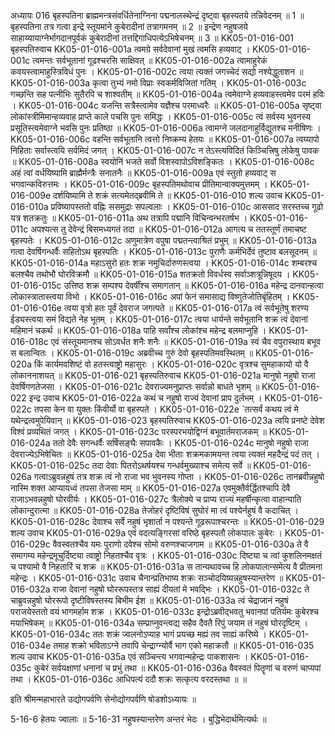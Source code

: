 अध्यायः 016
बृहस्पतिना ब्राह्ममन्त्रसंवर्धितेनाग्निना पद्मनालस्थेन्द्रं दृष्ट्वा बृहस्पतये तन्निवेदनम् ॥ 1 ॥ बृहस्पतिना तत्र गत्वा इन्द्रे स्तूयमाने कुबेरादीनां तत्रागमनम् ॥ 2 ॥ इन्द्रेण नहुषजये साहाय्यायाग्नेर्भागदानपूर्वकं कुबेरादीनां तत्तद्दिगाधिपत्येऽभिषेचनम् ॥ 3 ॥
KK05-01-016-001	बृहस्पतिरुवाच 
KK05-01-016-001a	त्वमग्रे सर्वदेवानां मुखं त्वमसि हव्यवाट् ।
KK05-01-016-001c	त्वमन्तः सर्वभूतानां गूढश्चरसि साक्षिवत् ॥
KK05-01-016-002a	त्वामाहुरेकं कवयस्त्वामाहुस्त्रिविधं पुनः ।
KK05-01-016-002c	त्वया त्यक्तं जगच्चेदं सद्यो नश्येद्धुताशन ॥
KK05-01-016-003a	कृत्वा तुभ्यं नमो विप्राः स्वकर्मविजितां गतिम् ।
KK05-01-016-003c	गच्छन्ति सह पत्नीभिः सुतैरपि च शाश्वतीम् ॥
KK05-01-016-004a	त्वमेवाग्ने हव्यवाहस्त्वमेव परमं हविः ।
KK05-01-016-004c	यजन्ति सत्रैस्त्वामेव यज्ञैश्च परमाध्वरैः ॥
KK05-01-016-005a	सृष्ट्वा लोकांस्त्रीमिमान्हव्यवाह प्राप्ते काले पचसि पुनः समिद्धः ।
KK05-01-016-005c	त्वं सर्वस्य भुवनस्य प्रसूतिस्त्वमेवाग्ने भवसि पुनः प्रतिष्ठा ॥
KK05-01-016-006a	त्वामग्ने जलदानाहुर्विद्युतश्च मनीषिणः ।
KK05-01-016-006c	वहन्ति सर्वभूतानि त्वत्तो निष्क्रम्य हेतयः ॥
KK05-01-016-007a	त्वय्यापो निहिताः सर्वास्त्वयि सर्वमिदं जगत् ।
KK05-01-016-007c	न तेऽस्त्यविदितं किञ्चित्त्रिषु लोकेषु पावक ॥
KK05-01-016-008a	स्वयोनिं भजते सर्वो विशस्वापोऽविशङ्कितः ।
KK05-01-016-008c	अहं त्वां वर्धयिष्यामि ब्राह्मैर्मन्त्रैः सनातनैः ॥
KK05-01-016-009a	एवं स्तुतो हव्यवाट् स भगवान्कविरुत्तमः ।
KK05-01-016-009c	बृहस्पतिमथोवाच प्रीतिमान्वाक्यमुत्तमम् ।
KK05-01-016-009e	दर्शयिष्यामि ते शक्रं सत्यमेतद्ब्रवीमि ते ॥
KK05-01-016-010	शल्य उवाच 
KK05-01-016-010a	प्रविष्यापस्ततो वह्निः ससमुद्राः सपल्वलाः ।
KK05-01-016-010c	आससाद सरस्तच्च गूढो यत्र शतक्रतुः ॥
KK05-01-016-011a	अथ तत्रापि पद्मानि विचिन्वन्भरतर्षभ ।
KK05-01-016-011c	अपश्यत्स तु देवेन्द्रं बिसमध्यगतं तदा ॥
KK05-01-016-012a	आगत्य च ततस्तूर्णं तमाचष्ट बृहस्पतेः ।
KK05-01-016-012c	अणुमात्रेण वपुषा पद्मतन्त्वाश्रितं प्रभुम् ॥
KK05-01-016-013a	गत्वा देवर्षिगन्धर्वैः सहितोऽथ बृहस्पतिः ।
KK05-01-016-013c	पुराणैः कर्मभिर्देवं तुष्टाव बलसूदनम् ॥
KK05-01-016-014a	महाऽसुरो हतः शक्र नमुचिर्दारुणस्त्वया ।
KK05-01-016-014c	शम्बरश्च बलश्चैव तथोभौ घोरविक्रमौ ॥
KK05-01-016-015a	शतक्रतो विवर्धस्व सर्वाञ्शत्रून्निषूदय ।
KK05-01-016-015c	उत्तिष्ठ शक्र सम्पश्य देवर्षींश्च समागतान् ॥
KK05-01-016-016a	महेन्द्र दानवान्हत्वा लोकास्त्रातास्त्वया विभो ।
KK05-01-016-016c	अपां फेनं समासाद्य विष्णुतेजोतिबृंहितम् ।
KK05-01-016-016e	त्वया वृत्रो हतः पूर्वं देवराज जगत्पते ॥
KK05-01-016-017a	त्वं सर्वभूतेषु शरण्य ईड्यस्त्वया समं विद्यते नेह भूतम् ।
KK05-01-016-017c	त्वया धार्यन्ते सर्वभूतानि शक्र त्वं देवानां महिमानं चकर्थ ॥
KK05-01-016-018a	पाहि सर्वांश्च लोकांश्च महेन्द्र बलमाप्नुहि ।
KK05-01-016-018c	एवं संस्तूयमानश्च सोऽवर्धत शनैः शनैः ॥
KK05-01-016-019a	स्वं चैव वपुरास्थाय बभूव स बलान्वितः ।
KK05-01-016-019c	अब्रवीच्च गुरुं देवो बृहस्पतिमवस्थितम् ॥
KK05-01-016-020a	किं कार्यमवशिष्टं वो हतस्त्वाष्ट्रो महासुरः ।
KK05-01-016-020c	वृत्रश्च सुमहाकायो यो वै लोकाननाशयत् ॥
KK05-01-016-021	बृहस्पतिरुवाच 
KK05-01-016-021a	मानुषो नहुषो राजा देवर्षिगणतेजसा ।
KK05-01-016-021c	देवराज्यमनुप्राप्तः सर्वान्नो बाधते भृशम् ॥
KK05-01-016-022	इन्द्र उवाच 
KK05-01-016-022a	कथं च नहुषो राज्यं देवानां प्राप दुर्लभम् ।
KK05-01-016-022c	तपसा केन वा युक्तः किंवीर्यो वा बृहस्पते ।
KK05-01-016-022e	`तत्सर्वं कथय त्वं मे यथेन्द्रत्वमुपेयिवान् ॥
KK05-01-016-023	बृहस्पतिरुवाच 
KK05-01-016-023a	त्वयि प्रनष्टे देवेश विश्वं प्रव्यथितं जगत् ।
KK05-01-016-023c	परस्परभयोद्विग्नं बभूवार्तमराजकम् ॥
KK05-01-016-024a	ततो देवैः सगन्धर्वैः सर्षिसङ्घैः सपावकैः ।
KK05-01-016-024c	मानुषो नहुषो राजा देवराज्येऽभिषेचितः ॥
KK05-01-016-025a	देवा भीताः शक्रमकामयन्त त्वया त्यक्तं महदैन्द्रं पदं तत् ।
KK05-01-016-025c	तदा देवाः पितरोऽथर्षयश्च गन्धर्वमुख्याश्च समेत्य सर्वे ॥
KK05-01-016-026a	गत्वाऽब्रुवन्नहुषं तत्र शक्र त्वं नो राजा भव भुवनस्य गोप्ता ।
KK05-01-016-026c	तानब्रवीन्नहुषो नास्मि शक्त आप्यायध्वं तपसा तेजसा माम् ॥
KK05-01-016-027a	एवमुक्तैर्वर्द्धितश्चापि देवै राजाऽभवन्नहुषो घोरवीर्यः ।
KK05-01-016-027c	त्रैलोक्ये च प्राप्य राज्यं महर्षीन्कृत्वा वाहान्याति लोकान्दुरात्मा ॥
KK05-01-016-028a	तेजोहरं दृष्टिविषं सुघोरं मा त्वं पश्येर्नहुषं वै कदाचित् ।
KK05-01-016-028c	देवाश्च सर्वे नहुषं भृशार्ता न पश्यन्ते गूढरूपाश्चरन्तः ॥
KK05-01-016-029	शल्य उवाच 
KK05-01-016-029a	एवं वदत्यङ्गिरसां वरिष्ठे बृहस्पतौ लोकपालः कुबेरः ।
KK05-01-016-029c	वैवस्वतश्चैव यमः पुराणो दवेश्च सोमो वरुणश्चाजगाम ॥
KK05-01-016-030a	ते वै समागम्य महेन्द्रमूचुर्दिष्ट्या त्वाष्ट्रो निहतश्चैव वृत्रः ।
KK05-01-016-030c	दिष्ट्या च त्वां कुशलिनमक्षतं च पश्यामो वै निहतारिं च शक्र ॥
KK05-01-016-031a	स तान्यथावच्च हि लोकपालान्समेत्य वै प्रीतमना महेन्द्रः ।
KK05-01-016-031c	उवाच चैनान्प्रतिभाष्य शक्रः सञ्चोदयिष्यन्नहुषस्यान्तरेण ॥
KK05-01-016-032a	राजा देवानां नहुषो घोररूपस्तत्र साह्यं दीयतां मे भवद्भिः ।
KK05-01-016-032c	ते चाब्रुवन्नहुषो घोररूपो दृष्टीविषस्तस्य बिभीम ईश ॥
KK05-01-016-033a	त्वं चेद्राजानं नहुषं पराजयेस्ततो वयं भागमर्हाम शक्र ।
KK05-01-016-033c	इन्द्रोऽब्रवीद्भवतु भवानपां पतिर्यमः कुबेरश्च मयाभिषेकम् ॥
KK05-01-016-034a	सम्प्राप्नुवन्त्वद्य सहैव दैवतै रिपुं जयाम तं नहुषं घोरदृष्टिम् ।
KK05-01-016-034c	ततः शक्रं ज्वलनोऽप्याह भागं प्रयच्छ मह्यं तव साह्यं करिष्ये ।
KK05-01-016-034e	तमाह शक्रो भविताऽग्ने तवापि चेन्द्राग्न्योर्वै भाग एको महाक्रतौ ॥
KK05-01-016-035	शल्य उवाच 
KK05-01-016-035a	एवं सञ्चिन्त्य भगवान्महेन्द्रः पाकशासनः ।
KK05-01-016-035c	कुबेरं सर्वयक्षाणां धनानां च प्रभुं तथा ॥
KK05-01-016-036a	वैवस्वतं पितॄणां च वरुणं चाप्यपां तथा ।
KK05-01-016-036c	आधिपत्यं ददौ शक्रः सत्कृत्य वरदस्तथा ॥ ॥

इति श्रीमन्महाभारते उद्योगपर्वणि सेनोद्योगपर्वणि षोडशोऽध्यायः ॥

5-16-6 हेतयः ज्वालाः ॥ 5-16-31 नहुषस्यान्तरेण अन्तरं भेदः । बुद्धिभेदार्थमित्यर्थः ॥
